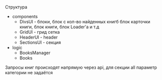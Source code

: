 Структура
- components 
  - DivsUI - блоки, блок с кол-во найденных книгб блок карточки книги, блок книги, блок Loader'а и т.д
  - GridUI - грид сетка
  - HeaderUI - header
  - SectionsUI - секция
- logic
  - BooksManager
  - Books

Запросы книг происходят напрямую через api, для секции all параметр категории не задаётся